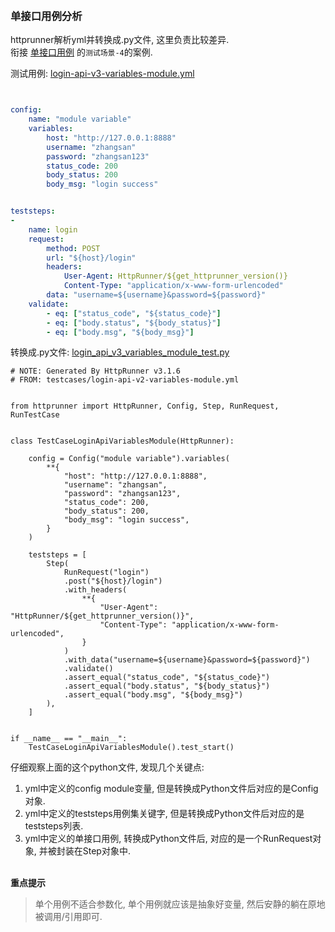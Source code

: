 
&nbsp;  
### 单接口用例分析
httprunner解析yml并转换成.py文件, 这里负责比较差异.  
衔接 [单接口用例](apis/SingleCase.md) 的`测试场景-4`的案例.  

测试用例: [login-api-v3-variables-module.yml](../apis/login-api-v3-variables-module.yml)  

```yaml


config:
    name: "module variable"
    variables:
        host: "http://127.0.0.1:8888"
        username: "zhangsan"
        password: "zhangsan123"
        status_code: 200
        body_status: 200
        body_msg: "login success"


teststeps:
-
    name: login
    request:
        method: POST
        url: "${host}/login"
        headers:
            User-Agent: HttpRunner/${get_httprunner_version()}
            Content-Type: "application/x-www-form-urlencoded"
        data: "username=${username}&password=${password}"
    validate:
        - eq: ["status_code", "${status_code}"]
        - eq: ["body.status", "${body_status}"]
        - eq: ["body.msg", "${body_msg}"]

```

转换成.py文件: [login_api_v3_variables_module_test.py](../apis/login_api_v3_variables_module_test.py)

```python3
# NOTE: Generated By HttpRunner v3.1.6
# FROM: testcases/login-api-v2-variables-module.yml


from httprunner import HttpRunner, Config, Step, RunRequest, RunTestCase


class TestCaseLoginApiVariablesModule(HttpRunner):

    config = Config("module variable").variables(
        **{
            "host": "http://127.0.0.1:8888",
            "username": "zhangsan",
            "password": "zhangsan123",
            "status_code": 200,
            "body_status": 200,
            "body_msg": "login success",
        }
    )

    teststeps = [
        Step(
            RunRequest("login")
            .post("${host}/login")
            .with_headers(
                **{
                    "User-Agent": "HttpRunner/${get_httprunner_version()}",
                    "Content-Type": "application/x-www-form-urlencoded",
                }
            )
            .with_data("username=${username}&password=${password}")
            .validate()
            .assert_equal("status_code", "${status_code}")
            .assert_equal("body.status", "${body_status}")
            .assert_equal("body.msg", "${body_msg}")
        ),
    ]


if __name__ == "__main__":
    TestCaseLoginApiVariablesModule().test_start()

```

仔细观察上面的这个python文件, 发现几个关键点:
1. yml中定义的config module变量, 但是转换成Python文件后对应的是Config对象.  
2. yml中定义的teststeps用例集关键字, 但是转换成Python文件后对应的是teststeps列表.  
3. yml中定义的单接口用例, 转换成Python文件后, 对应的是一个RunRequest对象, 并被封装在Step对象中.  


&nbsp;  
**重点提示**  
> 单个用例不适合参数化, 单个用例就应该是抽象好变量, 然后安静的躺在原地被调用/引用即可.  
